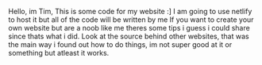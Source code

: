 Hello, im Tim, This is some code for my website :] I am going to use netlify to host it but all of the code will be written by me If you want to create your own website but are a noob like me theres some tips i guess i could share since thats what i did. Look at the source behind other websites, that was the main way i found out how to do things, im not super good at it or something but atleast it works.

